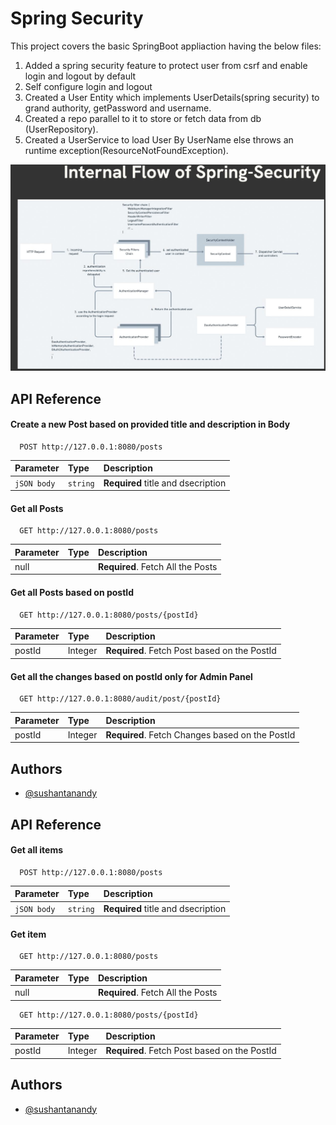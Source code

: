 
# Spring Security

This project covers the basic SpringBoot appliaction having the below files:

1. Added a spring security feature to protect user from csrf and enable login and logout by default
2. Self configure login and logout 
3. Created a User Entity which implements UserDetails(spring security) to grand authority, getPassword and username.
4. Created a repo parallel to it to store or fetch data from db (UserRepository).
5. Created a UserService to load User By UserName else throws an runtime exception(ResourceNotFoundException).

![InternalFlowOfSpringSecurity](SecurityApplication/src/main/resources/static/images/InternalFlowOfSpringSecurity.jpeg)

## API Reference

#### Create a new Post based on provided title and description in Body

```http
  POST http://127.0.0.1:8080/posts
```

| Parameter | Type     | Description                |
| :-------- | :------- | :------------------------- |
| `jSON body` | `string` | **Required** title and dsecription |

#### Get all Posts

```http
  GET http://127.0.0.1:8080/posts
```

| Parameter | Type     | Description                       |
| :-------- | :------- | :-------------------------------- |
| null      |          | **Required**. Fetch All the Posts |


#### Get all Posts based on postId

```http
  GET http://127.0.0.1:8080/posts/{postId}
```
| Parameter | Type     | Description                       |
| :-------- | :------- | :-------------------------------- |
| postId    |Integer   | **Required**. Fetch Post based on the PostId|

#### Get all the changes based on postId only for Admin Panel

```http
  GET http://127.0.0.1:8080/audit/post/{postId}
```
| Parameter | Type     | Description                                    |
| :-------- | :------- |:-----------------------------------------------|
| postId    |Integer   | **Required**. Fetch Changes based on the PostId|



## Authors

- [@sushantanandy](https://www.linkedin.com/in/sushantanandy/)
## API Reference

#### Get all items

```http
  POST http://127.0.0.1:8080/posts
```

| Parameter | Type     | Description                |
| :-------- | :------- | :------------------------- |
| `jSON body` | `string` | **Required** title and dsecription |

#### Get item

```http
  GET http://127.0.0.1:8080/posts
```

| Parameter | Type     | Description                       |
| :-------- | :------- | :-------------------------------- |
| null      |          | **Required**. Fetch All the Posts |

```http
  GET http://127.0.0.1:8080/posts/{postId}
```
| Parameter | Type     | Description                       |
| :-------- | :------- | :-------------------------------- |
| postId    |Integer   | **Required**. Fetch Post based on the PostId|

## Authors

- [@sushantanandy](https://www.linkedin.com/in/sushantanandy/)